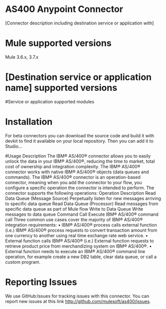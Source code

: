 # AS400 Anypoint Connector

[Connector description including destination service or application with]

# Mule supported versions
Mule 3.6.x, 3.7.x


# [Destination service or application name] supported versions


#Service or application supported modules



# Installation 
For beta connectors you can download the source code and build it with devkit to find it available on your local repository. Then you can add it to Studio…<TBD>

#Usage
Description
The IBM® AS/400® connector allows you to easily unlock the data in your IBM® AS/400®, reducing the time to market, total cost of ownership and integration complexity. The IBM® AS/400® connector works with native IBM® AS/400® objects (data queues and commands). The IBM® AS/400® connector is an operation-based connector, meaning when you add the connector to your flow, you configure a specific operation the connector is intended to perform. The connector supports the following operations:
Operation
Description
Read Data Queue (Message Source)
Perpetually listen for new messages arriving to specific data queue
Read Data Queue (Processor)
Read messages from specific data queue as part of Mule flow
Write to Data Queue
Write messages to data queue
Command Call
Execute IBM® AS/400® command call
Three common use cases cover the majority of IBM® AS/400® integration requirements:
	•	IBM® AS/400® process calls external function (i.e.) IBM® AS/400® process requests to convert transaction amount from one currency to another using real time exchange rate web service.
	•	External function calls IBM® AS/400® (i.e.) External function requests to retrieve product price from merchandizing system on IBM® AS/400®.
	•	External function needs to execute an IBM® AS/400® command line operation, for example create a new DB2 table, clear data queue, or call a custom program.


# Reporting Issues

We use GitHub:Issues for tracking issues with this connector. You can report new issues at this link http://github.com/mulesoft/as400/issues.